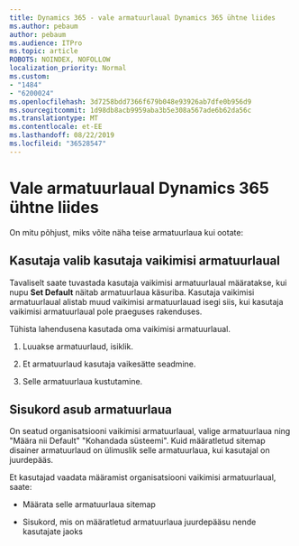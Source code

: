 ```yaml
---
title: Dynamics 365 - vale armatuurlaual Dynamics 365 ühtne liides
ms.author: pebaum
author: pebaum
ms.audience: ITPro
ms.topic: article
ROBOTS: NOINDEX, NOFOLLOW
localization_priority: Normal
ms.custom:
- "1484"
- "6200024"
ms.openlocfilehash: 3d7258bdd7366f679b048e93926ab7dfe0b956d9
ms.sourcegitcommit: 1d98db8acb9959aba3b5e308a567ade6b62da56c
ms.translationtype: MT
ms.contentlocale: et-EE
ms.lasthandoff: 08/22/2019
ms.locfileid: "36528547"
---
```

# <a name="wrong-dashboard-shows-in-dynamics-365-unified-interface"></a>Vale armatuurlaual Dynamics 365 ühtne liides

On mitu põhjust, miks võite näha teise armatuurlaua kui ootate:

## <a name="the-user-has-set-a-user-default-dashboard"></a>Kasutaja valib kasutaja vaikimisi armatuurlaual 

Tavaliselt saate tuvastada kasutaja vaikimisi armatuurlaual määratakse, kui nupu **Set Default** näitab armatuurlaua käsuriba. Kasutaja vaikimisi armatuurlaual alistab muud vaikimisi armatuurlauad isegi siis, kui kasutaja vaikimisi armatuurlaual pole praeguses rakenduses.

Tühista lahendusena kasutada oma vaikimisi armatuurlaual.

1. Luuakse armatuurlaud, isiklik.

2. Et armatuurlaud kasutaja vaikesätte seadmine.

3. Selle armatuurlaua kustutamine.

## <a name="the-dashboard-is-set-in-the-sitemap"></a>Sisukord asub armatuurlaua

On seatud organisatsiooni vaikimisi armatuurlaual, valige armatuurlaua ning "Määra nii Default" "Kohandada süsteemi". Kuid määratletud sitemap disainer armatuurlaud on ülimuslik selle armatuurlaua, kui kasutajal on juurdepääs.

Et kasutajad vaadata määramist organisatsiooni vaikimisi armatuurlaual, saate:

* Määrata selle armatuurlaua sitemap

* Sisukord, mis on määratletud armatuurlaua juurdepääsu nende kasutajate jaoks
